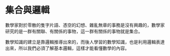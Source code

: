 # 集合與邏輯

數學家對於零散的隻字片語、憑空的幻想、雜亂無章的事務是沒有興趣的，數學家研究的是一群有關聯、有關係的事物，這一群有關係的事物就是集合。

數學知識的建立是靠邏輯推導出來的，而後人學習的數學知識，也是利用邏輯表達出來，所以我們必須了解基本邏輯，這樣才能看懂數學的內容。

